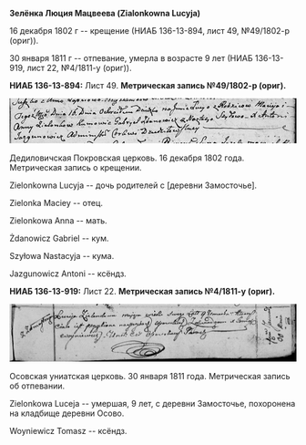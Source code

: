 **Зелёнка Люция Мацвеева (Zialonkowna Lucyja)**

16 декабря 1802 г -- крещение (НИАБ 136-13-894, лист 49, №49/1802-р
(ориг)).

30 января 1811 г -- отпевание, умерла в возрасте 9 лет (НИАБ 136-13-919,
лист 22, №4/1811-у (ориг)).

**НИАБ 136-13-894:** Лист 49. **Метрическая запись №49/1802-р (ориг).**

![](./media/70f23cd5223ea580d5ac5c955ab0cae78016e514.png)

Дедиловичская Покровская церковь. 16 декабря 1802 года. Метрическая
запись о крещении.

Zielonkowna Lucyja -- дочь родителей с \[деревни Замосточье\].

Zielonka Maciey -- отец.

Zielonkowa Anna -- мать.

Żdanowicz Gabriel -- кум.

Szyłowa Nastacyja -- кума.

Jazgunowicz Antoni -- ксёндз.

**НИАБ 136-13-919:** Лист 22. **Метрическая запись №4/1811-у (ориг).**

![](./media/a3aae4f0e6a1697683cda3b054cfe8245e7f5d6f.png)

Осовская униатская церковь. 30 января 1811 года. Метрическая запись об
отпевании.

Zielonkowa Luceja -- умершая, 9 лет, с деревни Замосточье, похоронена на
кладбище деревни Осово.

Woyniewicz Tomasz -- ксёндз.
